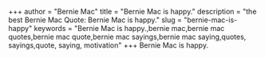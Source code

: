 +++
author = "Bernie Mac"
title = "Bernie Mac is happy."
description = "the best Bernie Mac Quote: Bernie Mac is happy."
slug = "bernie-mac-is-happy"
keywords = "Bernie Mac is happy.,bernie mac,bernie mac quotes,bernie mac quote,bernie mac sayings,bernie mac saying,quotes, sayings,quote, saying, motivation"
+++
Bernie Mac is happy.
